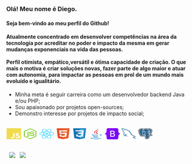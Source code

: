 ### Olá! Meu nome é Diego. 

#### Seja bem-vindo ao meu perfil do Github!


<!--
**diegocostaxp/diegocostaxp** is a ✨ _special_ ✨ repository because its `README.md` (this file) appears on your GitHub profile.

-->



<h4 >Atualmente concentrado em desenvolver competências na área da tecnologia por acreditar no poder e impacto da mesma em gerar mudanças exponenciais na vida das pessoas.</br></br>
Perfil otimista, empático,versátil e ótima capacidade de criação. O que mais o motiva é criar soluções novas, fazer parte de algo maior e atuar com autonomia, para impactar as pessoas em prol de um mundo mais evoluído e igualitário.</h4>


- Minha meta é seguir carreira como um desenvolvedor backend Java e/ou PHP;
- Sou apaixonado por projetos open-sources;
- Demonstro interesse por projetos de impacto social;


<div style="display: inline_block"><br>
  <img align="center" alt="javascript" height="30" width="40" src="https://raw.githubusercontent.com/devicons/devicon/master/icons/javascript/javascript-plain.svg">
  <img align="center" alt="nodejs" height="30" width="40" src="https://raw.githubusercontent.com/devicons/devicon/master/icons/nodejs/nodejs-plain.svg">
  <img align="center" alt="react" height="30" width="40" src="https://raw.githubusercontent.com/devicons/devicon/master/icons/react/react-original.svg">
  <img align="center" alt="html" height="30" width="40" src="https://raw.githubusercontent.com/devicons/devicon/master/icons/html5/html5-original.svg">
  <img align="center" alt="css" height="30" width="40" src="https://raw.githubusercontent.com/devicons/devicon/master/icons/css3/css3-original.svg">
  <img align="center" alt="java" height="30" width="40" src="https://raw.githubusercontent.com/devicons/devicon/master/icons/java/java-original.svg">
  <img align="center" alt="bootstraps" height="30" width="40" src="https://raw.githubusercontent.com/devicons/devicon/master/icons/bootstrap/bootstrap-original.svg">
  <img align="center" alt="mysql" height="30" width="40" src="https://raw.githubusercontent.com/devicons/devicon/master/icons/mysql/mysql-original.svg">
  <img align="center" alt="postgresql" height="30" width="40" src="https://raw.githubusercontent.com/devicons/devicon/master/icons/postgresql/postgresql-original.svg">
</div>
<br>
<br>
<div>
  <a href = "mailto:diegocostaxp@gmail.com"><img src="https://img.shields.io/badge/Gmail-D14836?style=for-the-badge&logo=gmail&logoColor=white" target="_blank"></a>
  <a href="https://www.linkedin.com/in/diegodealmeidacosta" target="_blank"><img src="https://img.shields.io/badge/-LinkedIn-%230077B5?style=for-the-badge&logo=linkedin&logoColor=white" target="_blank"></a>   
</div>
